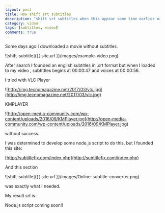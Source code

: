 ```yaml
---
layout: post
title: How shift srt subtitles
description: "shift srt subtitles when this appear some time earlier or later according to ..."
category: video
tags: [subtitles, video]
comments: true  
---
```


Some days ago I downloaded a movie without subtitles. 

![shift-subtitle]({{ site.url }}/images/example-video.png)

After search I founded an english subtitles in .srt format but 
when I loaded to my video , subtittles begins at 00:00:47 and voices at 00:00:56.

I tried with VLC Player

![http://img.tecnomagazine.net/2017/03/vlc.jpg](http://img.tecnomagazine.net/2017/03/vlc.jpg)

KMPLAYER

![http://open-media-community.com/wp-content/uploads/2016/09/KMPlayer.jpg](http://open-media-community.com/wp-content/uploads/2016/09/KMPlayer.jpg)

without success.

I was determined to develop some node.js script to do this, but I founded this site:

[http://subtitlefix.com/index.php](http://subtitlefix.com/index.php)

And this section

![shift-subtitle]({{ site.url }}/images/Online-subtitle-converter.png)

was exactly what I needed.

My result srt is :


Node.js script coming soon!!
